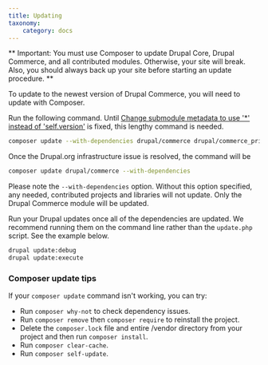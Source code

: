 ```yaml
---
title: Updating
taxonomy:
    category: docs
---
```


** Important: You must use Composer to update Drupal Core, Drupal Commerce, and all contributed modules. Otherwise, your site will break. Also, you should always back up your site before starting an update procedure. **

To update to the newest version of Drupal Commerce, you will need to
update with Composer.

Run the following command. Until [Change submodule metadata to use '*' instead of 'self.version'](https://www.drupal.org/project/project_composer/issues/2948861) is fixed, this lengthy command is needed.

```bash
composer update --with-dependencies drupal/commerce drupal/commerce_price drupal/commerce_product drupal/commerce_order drupal/commerce_payment drupal/commerce_payment_example drupal/commerce_checkout drupal/commerce_tax drupal/commerce_cart drupal/commerce_log drupal/commerce_store drupal/commerce_promotion
```

Once the Drupal.org infrastructure issue is resolved, the command will be

```bash
composer update drupal/commerce --with-dependencies
```

Please note the `--with-dependencies` option. Without this option
specified, any needed, contributed projects and libraries will not
update. Only the Drupal Commerce module will be updated.

Run your Drupal updates once all of the dependencies are updated. We
recommend running them on the command line rather than the
`update.php` script. See the example below.

```bash
drupal update:debug
drupal update:execute
```

### Composer update tips
If your `composer update` command isn't working, you can try:

  - Run `composer why-not` to check dependency issues.
  - Run `composer remove` then `composer require` to reinstall the project.
  - Delete the `composer.lock` file and entire /vendor directory from
    your project and then run `composer install`.
  - Run `composer clear-cache`.
  - Run `composer self-update`.
